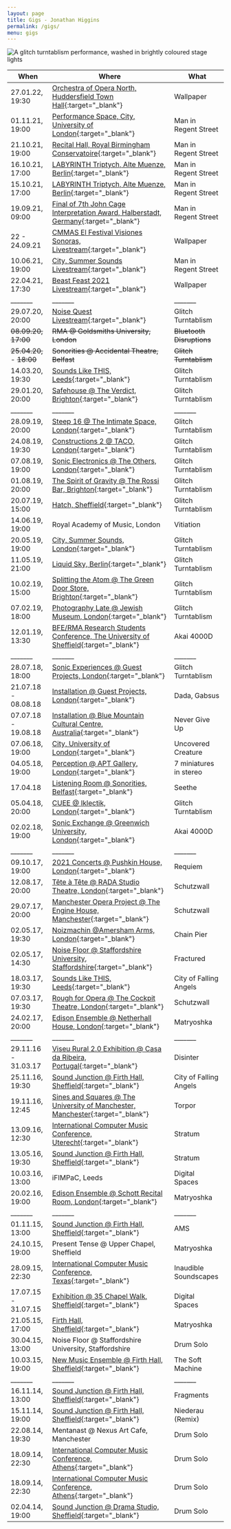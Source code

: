 ```yaml
---
layout: page
title: Gigs - Jonathan Higgins
permalink: /gigs/
menu: gigs
---
```

<img
  sizes="(min-width: 56em) 800px, 90vw"
  srcset="/media/images/gigs_400.jpg 400w,
          /media/images/gigs_600.jpg 600w,
          /media/images/gigs.jpg 800w"
  alt="A glitch turntablism performance, washed in brightly coloured stage lights">


| When | Where | What |
| --- | --- | --- |
|27.01.22, 19:30| [Orchestra of Opera North, Huddersfield Town Hall](https://www.operanorth.co.uk/whats-on/beethovens-fifth/){:target="_blank"} | Wallpaper |
|01.11.21, 19:00| [Performance Space, City, University of London](https://www.city.ac.uk/news-and-events/events/2021/11/disruptions){:target="_blank"} | Man in Regent Street |
|21.10.21, 19:00| [Recital Hall, Royal Birmingham Conservatoire](https://www.bcu.ac.uk/conservatoire/events-calendar/mimi-doulton-21-10-2021){:target="_blank"} | Man in Regent Street |
|16.10.21, 17:00| [LABYRINTH Triptych, Alte Muenze, Berlin](https://www.universe.com/events/labyrinth-the-cabinet-of-curiosities-3-inferno-saturday-16th-tickets-JRQN0T){:target="_blank"} | Man in Regent Street |
|15.10.21, 17:00| [LABYRINTH Triptych, Alte Muenze, Berlin](https://www.universe.com/events/labyrinth-the-cabinet-of-curiosities-3-inferno-friday-15th-tickets-4WT9RF){:target="_blank"} | Man in Regent Street |
|19.09.21, 09:00 | [Final of 7th John Cage Interpretation Award, Halberstadt, Germany](https://johncageaward.lpages.co/john-cage-award/){:target="_blank"} | Man in Regent Street |
|22 - 24.09.21 | [CMMAS El Festival Visiones Sonoras, Livestream](https://en.cmmas.com/visionessonoras17-landing){:target="_blank"} | Wallpaper |
|10.06.21, 19:00 | [City, Summer Sounds Livestream](https://www.youtube.com/watch?v=6uZCgnhdr7g){:target="_blank"} | Man in Regent Street |
|22.04.21, 17:30 | [Beast Feast 2021 Livestream](http://www.beast.bham.ac.uk/beast-feast-2021/thursday-22-april/){:target="_blank"} | Wallpaper |
|_______    |_______    |_______   |
|29.07.20, 20:00 | [Noise Quest Livestream](https://www.youtube.com/watch?v=7snxSxc_zwQ){:target="_blank"} | Glitch Turntablism |
|~~08.09.20,~~ ~~17:00~~ | ~~RMA @ Goldsmiths University, London~~ | ~~Bluetooth Disruptions~~ |
|~~25.04.20,~~ - ~~18:00~~ | ~~Sonorities @ Accidental Theatre, Belfast~~ | ~~Glitch Turntablism~~ |
|14.03.20, 19:30 | [Sounds Like THIS, Leeds](https://www.soundslikethis.co.uk/listings/2020/3/14/territorial-gobbing-jonathan-higgins-psychiceyeclix-naomi-perera){:target="_blank"} | Glitch Turntablism |
|29.01.20, 20:00 | [Safehouse @ The Verdict, Brighton](https://www.facebook.com/events/2443844109218319/){:target="_blank"} | Glitch Turntablism |
|_______   |_______    |_______    |
|28.09.19, 20:00 | [Steep 16 @ The Intimate Space, London](https://www.facebook.com/events/2133113970126911/){:target="_blank"} | Glitch Turntablism |
|24.08.19, 19:30 | [Constructions 2 @ TACO, London](https://www.facebook.com/events/2489229688030282/){:target="_blank"} | Glitch Turntablism |
|07.08.19, 19:00 | [Sonic Electronics @ The Others, London](https://www.facebook.com/events/503926683345784/){:target="_blank"}  | Glitch Turntablism |
|01.08.19, 20:00 | [The Spirit of Gravity @ The Rossi Bar, Brighton](https://www.facebook.com/events/454766912013872/){:target="_blank"} | Glitch Turntablism |
|20.07.19, 15:00 | [Hatch, Sheffield](https://www.facebook.com/events/741076552975599/){:target="_blank"} | Glitch Turntablism |
|14.06.19, 19:00 | Royal Academy of Music, London | Vitiation |
|20.05.19, 19:00 | [City, Summer Sounds, London](https://www.city.ac.uk/events/2019/may/city-postgraduate-composers){:target="_blank"} | Glitch Turntablism |
|11.05.19, 21:00 | [Liquid Sky, Berlin](https://www.facebook.com/events/725430984458138/){:target="_blank"} | Glitch Turntablism |
|10.02.19, 15:00 | [Splitting the Atom @ The Green Door Store, Brighton](https://www.facebook.com/events/2256869507902320/){:target="_blank"} | Glitch Turntablism|
|07.02.19, 18:00 | [Photography Late @ Jewish Museum, London](https://jewishmuseum.org.uk/event/photography-late/){:target="_blank"} | Glitch Turntablism |
|12.01.19, 13:30 | [BFE/RMA Research Students Conference, The University of Sheffield](https://www.sheffield.ac.uk/music/research/conferences/bfe_2019){:target="_blank"} | Akai 4000D |
|_______   |_______   |_______   |
|28.07.18, 18:00| [Sonic Experiences @ Guest Projects, London](https://www.facebook.com/events/1862907810470875/){:target="_blank"} | Glitch Turntablism |
|21.07.18 - 08.08.18 | [Installation @ Guest Projects, London](https://www.lawayakacurrent.com/infoww){:target="_blank"} | Dada, Gabsus|
|07.07.18 - 19.08.18 | [Installation @ Blue Mountain Cultural Centre, Australia](http://bluemountainsculturalcentre.com.au/event/kevina-jo-smith-never-give/){:target="_blank"} | Never Give Up |
|07.06.18, 19:00| [City, University of London](https://www.city.ac.uk/events/2018/june/city-postgraduate-composers){:target="_blank"} | Uncovered Creature |
|04.05.18, 19:00| [Perception @ APT Gallery, London](https://www.facebook.com/events/501603786904118/){:target="_blank"} | 7 miniatures in stereo |
|17.04.18 | [Listening Room @ Sonorities, Belfast](http://sonorities.org.uk/wp-content/uploads/2018/04/2_Sonorities2018_OnlineBrochure_Small.pdf){:target="_blank"} | Seethe |
|05.04.18, 20:00| [CUEE @ Iklectik, London](https://www.city.ac.uk/events/2018/april/cuee-at-iklectik){:target="_blank"} | Glitch Turntablism |
|02.02.18, 19:00| [Sonic Exchange @ Greenwich University, London](https://www.city.ac.uk/events/2018/february/sonic-exchange-loudspeaker-orchestra){:target="_blank"} | Akai 4000D |
|_______   |_______   |_______   |
|09.10.17, 19:00| [2021 Concerts @ Pushkin House, London](https://www.facebook.com/events/1513240338732969/){:target="_blank"} | Requiem|
|12.08.17, 20:00| [Tête à Tête @ RADA Studio Theatre, London](https://www.tete-a-tete.org.uk/event/schutzwall/){:target="_blank"} | Schutzwall |
|29.07.17, 20:00| [Manchester Opera Project @ The Engine House, Manchester](https://www.manchesteroperaproject.co.uk/read){:target="_blank"} | Schutzwall|
|02.05.17, 19:30| [Noizmachin @Amersham Arms, London](https://www.facebook.com/events/214985022322356/){:target="_blank"} | Chain Pier |
|02.05.17, 14:30| [Noise Floor @ Staffordshire University, Staffordshire](https://noisefloor.org.uk/concert-schedule/){:target="_blank"} | Fractured |
|18.03.17, 19:30| [Sounds Like THIS, Leeds](https://www.electropresence.com/en/even/37329/Sounds_Like_This_2017_Theatre_in_Surround){:target="_blank"} | City of Falling Angels|
|07.03.17, 19:30| [Rough for Opera @ The Cockpit Theatre, London](https://www.facebook.com/events/162049477626257/){:target="_blank"} | Schutzwall|
|24.02.17, 20:00| [Edison Ensemble @ Netherhall House, London](https://www.facebook.com/events/1839365342986191/){:target="_blank"} | Matryoshka|
|_______   |_______   |_______   |
|29.11.16 - 31.03.17| [Viseu Rural 2.0 Exhibition @ Casa da Ribeira, Portugal](https://binauralmedia.org/news/en/arquivo/9916){:target="_blank"} | Disinter |
|25.11.16, 19:30| [Sound Junction @ Firth Hall, Sheffield](https://www.sheffield.ac.uk/usss/soundjunction/1.567780){:target="_blank"} |City of Falling Angels|
|19.11.16, 12:45| [Sines and Squares @ The University of Manchester, Manchester](https://acusmatica.org/sinessquares_FREE/ssq16/programme.html){:target="_blank"} | Torpor |
|13.09.16, 12:30| [International Computer Music Conference, Uterecht](https://web.archive.org/web/20170927232009/https://www.openconf.org/icmc2016/music/modules/request.php?module=oc_program&action=program.php&p=program){:target="_blank"} | Stratum |
|13.05.16, 19:30| [Sound Junction @ Firth Hall, Sheffield](https://www.sheffield.ac.uk/usss/soundjunction/1.567778){:target="_blank"} | Stratum|
|10.03.16, 13:00| iFIMPaC, Leeds | Digital Spaces |
|20.02.16, 19:00| [Edison Ensemble @ Schott Recital Room, London](https://www.facebook.com/events/1703051699928233/){:target="_blank"} | Matryoshka|
|_______   |_______   |_______   |
|01.11.15, 13:00| [Sound Junction @ Firth Hall, Sheffield](https://www.facebook.com/events/1053919531307178/){:target="_blank"} | AMS |
|24.10.15, 19:00| Present Tense @ Upper Chapel, Sheffield | 	Matryoshka|
|28.09.15, 22:30| [International Computer Music Conference, Texas](https://web.archive.org/web/20150908121034/http://icmc2015.unt.edu/program){:target="_blank"} | Inaudible Soundscapes|
|17.07.15 - 31.07.15| [Exhibition @ 35 Chapel Walk, Sheffield](https://www.facebook.com/events/427716387408032/){:target="_blank"} | Digital Spaces|
|21.05.15, 17:00| [Firth Hall, Sheffield](https://www.facebook.com/events/1397531187241237/){:target="_blank"} |	Matryoshka|
|30.04.15, 13:00| Noise Floor @ Staffordshire University, Staffordshire | Drum Solo |
|10.03.15, 19:00| [New Music Ensemble @ Firth Hall, Sheffield](https://www.facebook.com/events/803746459663328/){:target="_blank"} | The Soft Machine|
|_______   |_______   |_______   |
|16.11.14, 13:00| [Sound Junction @ Firth Hall, Sheffield](https://www.facebook.com/events/1450356515249777/){:target="_blank"} | Fragments |
|15.11.14, 19:00| [Sound Junction @ Firth Hall, Sheffield](https://www.facebook.com/events/1450356515249777/){:target="_blank"} | Niederau (Remix)|
|22.08.14, 19:30| Mentanast @ Nexus Art Cafe, Manchester | Drum Solo |
|18.09.14, 22:30| [International Computer Music Conference, Athens](http://icmc14-smc14.eu/program/conference-program/music_program.html){:target="_blank"} | Drum Solo |
|18.09.14, 22:30| [International Computer Music Conference, Athens](http://icmc14-smc14.eu/program/conference-program/music_program.html){:target="_blank"} | Drum Solo |
|02.04.14, 19:00| [Sound Junction @ Drama Studio, Sheffield](https://www.sheffield.ac.uk/usss/soundjunction/1.328247){:target="_blank"} | Drum Solo |